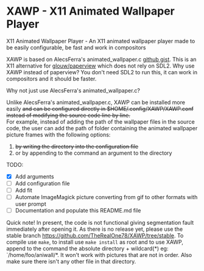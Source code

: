 # XAWP - X11 Animated Wallpaper Player 
X11 Animated Wallpaper Player - An X11 animated wallpaper player made to be easily configurable, be fast and work in compositors

XAWP is based on AlecsFerra's animated_wallpaper.c <a href="https://gist.github.com/AlecsFerra/ef1cc008990319f3b676eb2d8aa89903">github gist</a>.
This is an X11 alternative for <a href="https://github.com/glouw/paperview">glouw/paperview</a> which does not rely on SDL2.
Why use XAWP instead of paperview? You don't need SDL2 to run this, it can work in compositors and it should be faster.

Why not just use AlecsFerra's animated_wallpaper.c?

Unlike AlecsFerra's animated_wallpaper.c, XAWP can be installed more easily ~~and can be configured directly in $HOME/.config/XAWP/XAWP.conf instead of modifying the source code line by line.~~<br>
For example, instead of adding the path of the wallpaper files in the source code, the user can add the path of folder containing the animated wallpaper picture frames with the following options:

1. ~~by writing the directory into the configuration file~~
2. or by appending to the command an argument to the directory


TODO:

- [x] Add arguments
- [ ] Add configuration file
- [ ] Add fit
- [ ] Automate ImageMagick picture converting from gif to other formats with user prompt
- [ ] Documentation and populate this README.md file

Quick note!
In present, the code is not functional giving segmentation fault immediately after opening it. As there is no release yet, please use the stable branch https://github.com/TheRealOne78/XAWP/tree/stable. To compile use `make`, to install use `make install` as root and to use XAWP, append to the command the absolute directory + wildcard(\*) eg: `/home/foo/aniwall/*. It won't work with pictures that are not in order. Also make sure there isn't any other file in that directory.
